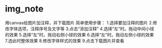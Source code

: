 # img_note
用canvas给图片加注释，并下载图片
简单使用步骤：
1.选择要加注释的图片
2.修改字体选项，注释序号及文字等
3.点击“添加注释”
4.选择“左”时。拖动中间小球的效果
5.选择“左”时。拖动右侧小球的效果
6.选择“左”时。拖动左侧小球的效果
7.选此时整体效果
8.修改字体样式的效果
9.点击下载图片并查看

